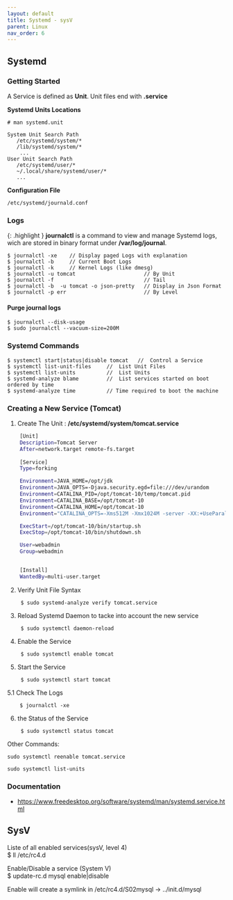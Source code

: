 ```yaml
---
layout: default
title: Systemd - sysV
parent: Linux
nav_order: 6
---
```


## Systemd

### Getting Started

A Service is defined as **Unit**. Unit files end with **.service**

**Systemd Units Locations**
   
	# man systemd.unit

	System Unit Search Path
       /etc/systemd/system/*
	   /lib/systemd/system/*
		...
	User Unit Search Path
       /etc/systemd/user/*
       ~/.local/share/systemd/user/*
	   ...

**Configuration File**

	/etc/systemd/journald.conf

### Logs

{: .highlight }
**journalctl** is a command to view and manage Systemd logs, wich are stored in binary format under **/var/log/journal**.

~~~shell
$ journalctl -xe    // Display paged Logs with explanation       
$ journalctl -b     // Current Boot Logs                         
$ journalctl -k     // Kernel Logs (like dmesg)                  
$ journalctl -u tomcat                      // By Unit                
$ journalctl -f                             // Tail                    
$ journalctl -b  -u tomcat -o json-pretty   // Display in Json Format 
$ journalctl -p err                         // By Level               
~~~

#### Purge journal logs

~~~shell
$ journalctl --disk-usage
$ sudo journalctl --vacuum-size=200M
~~~

### Systemd Commands

~~~shell
$ systemctl start|status|disable tomcat   //  Control a Service  				
$ systemctl list-unit-files     //  List Unit Files 				  	
$ systemctl list-units          //  List Units
$ systemd-analyze blame         //  List services started on boot ordered by time
$ systemd-analyze time          // Time required to boot the machine   						
~~~	

###  Creating a New Service (Tomcat)

1. Create The Unit : **/etc/systemd/system/tomcat.service**

```sh
	[Unit]
	Description=Tomcat Server
	After=network.target remote-fs.target 
	    
	[Service]
	Type=forking

	Environment=JAVA_HOME=/opt/jdk
	Environment=JAVA_OPTS=-Djava.security.egd=file:///dev/urandom
	Environment=CATALINA_PID=/opt/tomcat-10/temp/tomcat.pid
	Environment=CATALINA_BASE=/opt/tomcat-10
	Environment=CATALINA_HOME=/opt/tomcat-10
	Environment="CATALINA_OPTS=-Xms512M -Xmx1024M -server -XX:+UseParallelGC"

	ExecStart=/opt/tomcat-10/bin/startup.sh
	ExecStop=/opt/tomcat-10/bin/shutdown.sh

	User=webadmin
	Group=webadmin


	[Install]
	WantedBy=multi-user.target
```

2. Verify Unit File Syntax

		$ sudo systemd-analyze verify tomcat.service

3. Reload Systemd Daemon to tacke into account the new service

		$ sudo systemctl daemon-reload

4. Enable the Service

		$ sudo systemctl enable tomcat

5. Start the Service

		$ sudo systemctl start tomcat

5.1 Check The Logs

		$ journalctl -xe

6. the Status of the Service 

		$ sudo systemctl status tomcat

Other Commands:

	sudo systemctl reenable tomcat.service

	sudo systemctl list-units



### Documentation
- https://www.freedesktop.org/software/systemd/man/systemd.service.html


## SysV
Liste of all enabled services(sysV, level 4)  
    $ ll /etc/rc4.d

Enable/Disable a service (System V)  
    $ update-rc.d mysql enable|disable
  
Enable will create a symlink in /etc/rc4.d/S02mysql -> ../init.d/mysql

